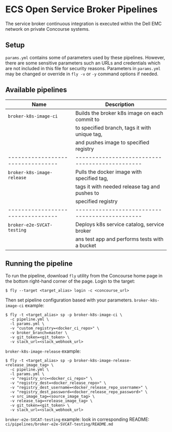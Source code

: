 # ECS Open Service Broker Pipelines

The service broker continuous integration is executed within the Dell EMC network on private Concourse systems.

## Setup

`params.yml` contains some of parameters used by these pipelines. However, there are some sensitive parameters such an
URLs and credentials which are not included in this file for security reasons. Parameters in `params.yml` may be changed
or override in `fly -v` or `-y` command options if needed.


## Available pipelines

| Name                            | Description                                  |
|---------------------------------|----------------------------------------------|
| `broker-k8s-image-ci`           | Builds the broker k8s image on each commit to|
|                                 | to specified branch, tags it with unique tag,|
|                                 | and pushes image to specified registry       |
|---------------------------------|----------------------------------------------|
| `broker-k8s-image-release`      | Pulls the docker image with specified tag,   |
|                                 | tags it with needed release tag and pushes to|
|                                 | specified registry                           |
|---------------------------------|----------------------------------------------|
| `broker-e2e-SVCAT-testing`      | Deploys k8s service catalog, service broker  |
|                                 | ans test app and performs tests with a bucket|

## Running the pipeline

To run the pipeline, download `fly` utility from the Concourse home page in the
bottom right-hand corner of the page.  Login to the target:

```shell
$ fly --target <target_alias> login -c <concourse_url>
```

Then set pipeline configuration based with your parameters.
`broker-k8s-image-ci` example:

```shell
$ fly -t <target_alias> sp -p broker-k8s-image-ci \
  -c pipeline.yml \
  -l params.yml \
  -v "custom_registry=<docker_ci_repo>" \
  -v broker_branch=master \
  -v git_token=<git_token> \
  -v slack_url=<slack_webhook_url>
```

`broker-k8s-image-release` example:

```shell
$ fly -t <target_alias> sp -p broker-k8s-image-release-<release_image_tag> \
  -c pipeline.yml \
  -l params.yml \
  -v "registry_src=<docker_ci_repo>" \
  -v "registry_dest=<docker_release_repo>" \
  -v "registry_dest_username=<docker_release_repo_username>" \
  -v "registry_dest_password=<docker_release_repo_password>" \
  -v src_image_tag=<source_image_tag> \
  -v release_tag=<release_image_tag> \
  -v git_token=<git_token> \
  -v slack_url=<slack_webhook_url>
```

`broker-e2e-SVCAT-testing` example:
 look in corresponding README: `ci/pipelines/broker-e2e-SVCAT-testing/README.md`